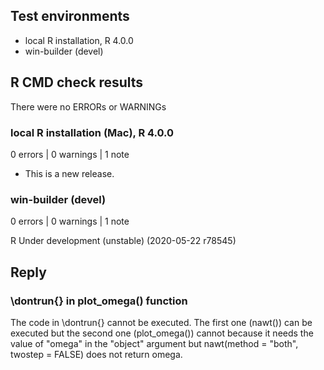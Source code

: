 ## Test environments
* local R installation, R 4.0.0
* win-builder (devel)

## R CMD check results
There were no ERRORs or WARNINGs

### local R installation (Mac), R 4.0.0
0 errors | 0 warnings | 1 note

* This is a new release.

### win-builder (devel)
0 errors | 0 warnings | 1 note

R Under development (unstable) (2020-05-22 r78545)

## Reply

### \dontrun{} in plot_omega() function
The code in \dontrun{} cannot be executed.
The first one (nawt()) can be executed but the second one (plot_omega()) 
cannot because it needs the value of "omega" in the "object" argument but
nawt(method = "both", twostep = FALSE) does not return omega.


